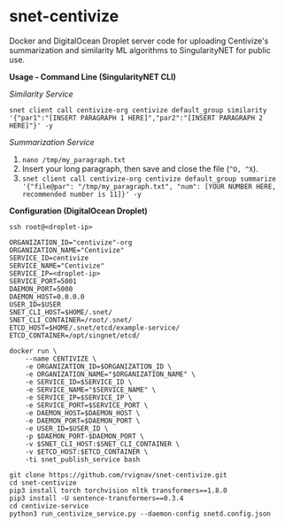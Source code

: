 # snet-centivize
Docker and DigitalOcean Droplet server code for uploading Centivize's summarization and similarity ML algorithms to SingularityNET for public use.

**Usage - Command Line (SingularityNET CLI)**

*Similarity Service*

`snet client call centivize-org centivize default_group similarity '{"par1":"[INSERT PARAGRAPH 1 HERE]","par2":"[INSERT PARAGRAPH 2 HERE]"}' -y`

*Summarization Service*
1. `nano /tmp/my_paragraph.txt`
2. Insert your long paragraph, then save and close the file (`^O, ^X`). 
3. `snet client call centivize-org centivize default_group summarize '{"file@par": "/tmp/my_paragraph.txt", "num": [YOUR NUMBER HERE, recommended number is 11]}' -y`

**Configuration (DigitalOcean Droplet)**

    ssh root@<droplet-ip>
    
    ORGANIZATION_ID="centivize"-org
    ORGANIZATION_NAME="Centivize"
    SERVICE_ID=centivize
    SERVICE_NAME="Centivize"
    SERVICE_IP=<droplet-ip>
    SERVICE_PORT=5001
    DAEMON_PORT=5000
    DAEMON_HOST=0.0.0.0
    USER_ID=$USER
    SNET_CLI_HOST=$HOME/.snet/
    SNET_CLI_CONTAINER=/root/.snet/
    ETCD_HOST=$HOME/.snet/etcd/example-service/
    ETCD_CONTAINER=/opt/singnet/etcd/

    docker run \
        --name CENTIVIZE \
        -e ORGANIZATION_ID=$ORGANIZATION_ID \
        -e ORGANIZATION_NAME="$ORGANIZATION_NAME" \
        -e SERVICE_ID=$SERVICE_ID \
        -e SERVICE_NAME="$SERVICE_NAME" \
        -e SERVICE_IP=$SERVICE_IP \
        -e SERVICE_PORT=$SERVICE_PORT \
        -e DAEMON_HOST=$DAEMON_HOST \
        -e DAEMON_PORT=$DAEMON_PORT \
        -e USER_ID=$USER_ID \
        -p $DAEMON_PORT-$DAEMON_PORT \
        -v $SNET_CLI_HOST:$SNET_CLI_CONTAINER \
        -v $ETCD_HOST:$ETCD_CONTAINER \
        -ti snet_publish_service bash
    
    git clone https://github.com/rvignav/snet-centivize.git
    cd snet-centivize
    pip3 install torch torchvision nltk transformers==1.8.0
    pip3 install -U sentence-transformers==0.3.4
    cd centivize-service
    python3 run_centivize_service.py --daemon-config snetd.config.json
